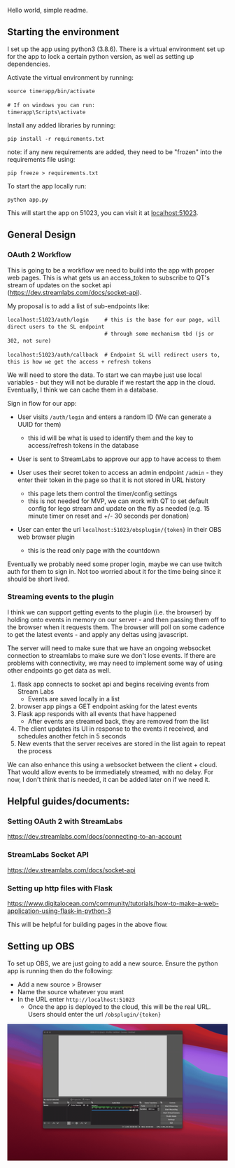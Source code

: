 Hello world, simple readme.

## Starting the environment

I set up the app using python3 (3.8.6).
There is a virtual environment set up for the app to lock a certain python version, as well as setting up dependencies.

Activate the virtual environment by running:

```
source timerapp/bin/activate

# If on windows you can run:
timerapp\Scripts\activate
```

Install any added libraries by running:
```
pip install -r requirements.txt
```

note: if any new requirements are added, they need to be "frozen" into the requirements file using:
```
pip freeze > requirements.txt
```

To start the app locally run:
```
python app.py
```

This will start the app on 51023, you can visit it at <a href="localhost:51023">localhost:51023</a>.

## General Design

### OAuth 2 Workflow

This is going to be a workflow we need to build into the app with proper web pages.
This is what gets us an access_token to subscribe to QT's stream of updates on the socket api (https://dev.streamlabs.com/docs/socket-api).

My proposal is to add a list of sub-endpoints like:
```
localhost:51023/auth/login     # this is the base for our page, will direct users to the SL endpoint
                               # through some mechanism tbd (js or 302, not sure)

localhost:51023/auth/callback  # Endpoint SL will redirect users to, this is how we get the access + refresh tokens
```

We will need to store the data.
To start we can maybe just use local variables - but they will not be durable if we restart the app in the cloud.
Eventually, I think we can cache them in a database.

Sign in flow for our app:
- User visits `/auth/login` and enters a random ID (We can generate a UUID for them)
    - this id will be what is used to identify them and the key to access/refresh tokens in the database
- User is sent to StreamLabs to approve our app to have access to them

- User uses their secret token to access an admin endpoint `/admin` - they enter their token in the page so that it is not stored in URL history
    - this page lets them control the timer/config settings
    - this is not needed for MVP, we can work with QT to set default config for lego stream and update on the fly as needed (e.g. 15 minute timer on reset and +/- 30 seconds per donation)
- User can enter the url `localhost:51023/obsplugin/{token}` in their OBS web browser plugin
    - this is the read only page with the countdown

Eventually we probably need some proper login, maybe we can use twitch auth for them to sign in.
Not too worried about it for the time being since it should be short lived.

### Streaming events to the plugin

I think we can support getting events to the plugin (i.e. the browser) by holding onto events in memory on our server - and then passing them off to the browser when it requests them.
The browser will poll on some cadence to get the latest events - and apply any deltas using javascript.

The server will need to make sure that we have an ongoing websocket connection to streamlabs to make sure we don't lose events.
If there are problems with connectivity, we may need to implement some way of using other endpoints go get data as well.

1. flask app connects to socket api and begins receiving events from Stream Labs
    - Events are saved locally in a list
1. browser app pings a GET endpoint asking for the latest events
1. Flask app responds with all events that have happened
    - After events are streamed back, they are removed from the list
1. The client updates its UI in response to the events it received, and schedules another fetch in 5 seconds
1. New events that the server receives are stored in the list again to repeat the process

We can also enhance this using a websocket between the client + cloud.
That would allow events to be immediately streamed, with no delay.
For now, I don't think that is needed, it can be added later on if we need it.

## Helpful guides/documents:
### Setting OAuth 2 with StreamLabs
https://dev.streamlabs.com/docs/connecting-to-an-account

### StreamLabs Socket API
https://dev.streamlabs.com/docs/socket-api

### Setting up http files with Flask
https://www.digitalocean.com/community/tutorials/how-to-make-a-web-application-using-flask-in-python-3

This will be helpful for building pages in the above flow.


## Setting up OBS

To set up OBS, we are just going to add a new source.
Ensure the python app is running then do the following:
- Add a new source > Browser
- Name the source whatever you want
- In the URL enter `http://localhost:51023`
  - Once the app is deployed to the cloud, this will be the real URL. Users should enter the url `/obsplugin/{token}`

![image](docs/obs-add-plugin.gif)
